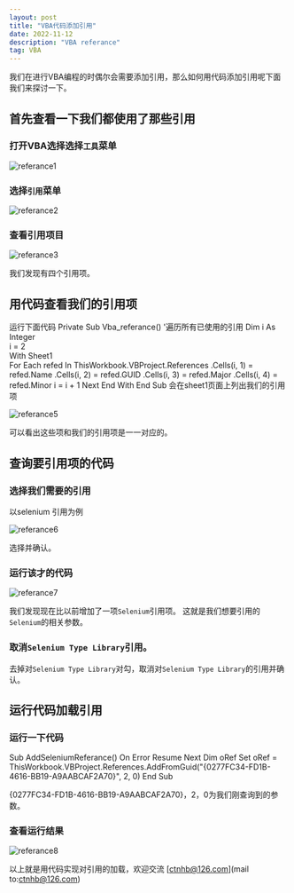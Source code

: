 ```yaml
---
layout: post
title: "VBA代码添加引用"
date: 2022-11-12
description: "VBA referance"
tag: VBA
---   
```

我们在进行VBA编程的时偶尔会需要添加引用，那么如何用代码添加引用呢下面我们来探讨一下。
## 首先查看一下我们都使用了那些引用
### 打开VBA选择选择`工具`菜单

![referance1](https://user-images.githubusercontent.com/70909689/201476860-789228e0-7b4a-42dd-903f-30da5821f455.jpg)

### 选择`引用`菜单

![referance2](https://user-images.githubusercontent.com/70909689/201476952-5c7b9dde-379a-421b-9a62-45e037323851.jpg)

### 查看引用项目

![referance3](https://user-images.githubusercontent.com/70909689/201477000-3da65f61-aa1f-4f54-a369-8830505d9b9b.jpg)

我们发现有四个引用项。

## 用代码查看我们的引用项
运行下面代码
Private Sub Vba_referance()
  '遍历所有已使用的引用
  Dim i As Integer                
    i = 2                
    With Sheet1              
      For Each refed In ThisWorkbook.VBProject.References
        .Cells(i, 1) = refed.Name
        .Cells(i, 2) = refed.GUID
        .Cells(i, 3) = refed.Major
        .Cells(i, 4) = refed.Minor
        i = i + 1
      Next
   End With
End Sub
会在sheet1页面上列出我们的引用项

![referance5](https://user-images.githubusercontent.com/70909689/201477443-bd012dfb-616c-440b-90b4-de7d2b773118.jpg)

可以看出这些项和我们的引用项是一一对应的。
## 查询要引用项的代码

### 选择我们需要的引用
以selenium 引用为例

![referance6](https://user-images.githubusercontent.com/70909689/201477726-b01cc55c-087e-4045-ac63-7a0232c29441.jpg)

选择并确认。

### 运行该才的代码

![referance7](https://user-images.githubusercontent.com/70909689/201477868-1323b97b-16e2-4658-be43-7af9005fe866.jpg)

我们发现现在比以前增加了一项`Selenium`引用项。
这就是我们想要引用的`Selenium`的相关参数。

### 取消`Selenium Type Library`引用。
去掉对`Selenium Type Library`对勾，取消对`Selenium Type Library`的引用并确认。

## 运行代码加载引用


### 运行一下代码
Sub AddSeleniumReferance()
    On Error Resume Next
    Dim oRef
    Set oRef = ThisWorkbook.VBProject.References.AddFromGuid("{0277FC34-FD1B-4616-BB19-A9AABCAF2A70}", 2, 0)
End Sub

{0277FC34-FD1B-4616-BB19-A9AABCAF2A70}，2，0为我们刚查询到的参数。

### 查看运行结果
![referance8](https://user-images.githubusercontent.com/70909689/201478545-c4718fd1-ed1e-4772-a77d-c68d079097b0.jpg)


以上就是用代码实现对引用的加载，欢迎交流 [ctnhb@126.com](mail to:ctnhb@126.com)



